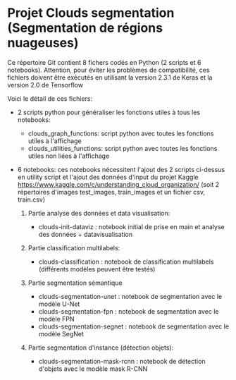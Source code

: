 # Projet Clouds segmentation (Segmentation de régions nuageuses)

Ce répertoire Git contient 8 fichers codés en Python (2 scripts et 6 notebooks).
Attention, pour éviter les problèmes de compatibilité, ces fichiers doivent être exécutés en utilisant la version 2.3.1 de Keras et la version 2.0 de Tensorflow

Voici le détail de ces fichiers:

* 2 scripts python pour généraliser les fonctions utiles à tous les notebooks: 

  * clouds_graph_functions: script python avec toutes les fonctions utiles à l'affichage
  * clouds_utilities_functions: script python avec toutes les fonctions utiles non liées à l'affichage
  
* 6 notebooks:
ces notebooks nécessitent l'ajout des 2 scripts ci-dessus en utility script et l'ajout des données d'input du projet Kaggle 
https://www.kaggle.com/c/understanding_cloud_organization/ (soit 2 répertoires d'images test_images, train_images et un fichier csv, train.csv)
  
    1. Partie analyse des données et data visualisation:
          * clouds-init-dataviz : notebook initial de prise en main et analyse des données + datavisualisation
          
    2. Partie classification multilabels:
          * clouds-classification : notebook de classification multilabels (différents modèles peuvent être testés)
          
    3. Partie segmentation sémantique
          * clouds-segmentation-unet : notebook de segmentation avec le modèle U-Net
          * clouds-segmentation-fpn : notebook de segmentation avec le modèle FPN
          * clouds-segmentation-segnet : notebook de segmentation avec le modèle SegNet
          
    4. Partie segmentation d'instance (détection objets):
          * clouds-segmentation-mask-rcnn : notebook de détection d'objets avec le modèle mask R-CNN
          
